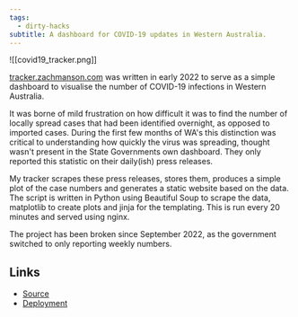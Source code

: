 ```yaml
---
tags:
  - dirty-hacks
subtitle: A dashboard for COVID-19 updates in Western Australia.
---
```

![[covid19_tracker.png]]

[tracker.zachmanson.com](https://tracker.zachmanson.com) was written in early 2022 to serve as a simple dashboard to visualise the number of COVID-19 infections in Western Australia.

It was borne of mild frustration on how difficult it was to find the number of locally spread cases that had been identified overnight, as opposed to imported cases. During the first few months of WA's this distinction was critical to understanding how quickly the virus was spreading, thought wasn't present in the State Governments own dashboard. They only reported this statistic on their daily(ish) press releases.

My tracker scrapes these press releases, stores them, produces a simple plot of the case numbers and generates a static website based on the data. The script is written in Python using Beautiful Soup to scrape the data, matplotlib to create plots and jinja for the templating. This is run every 20 minutes and served using nginx.

The project has been broken since September 2022, as the government switched to only reporting weekly numbers.

## Links
 - [Source](https://github.com/pavo-etc/wa-covid-tracker)
 - [Deployment](https://tracker.zachmanson.com)
